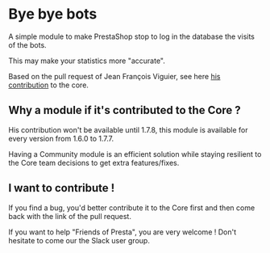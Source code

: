 # Bye bye bots

A simple module to make PrestaShop stop to log in the database the visits of the bots.

This may make your statistics more "accurate".

Based on the pull request of Jean François Viguier, see here [his contribution](https://github.com/PrestaShop/PrestaShop/pull/17322) to the core.

## Why a module if it's contributed to the Core ?

His contribution won't be available until 1.7.8, this module is available for every version from 1.6.0 to 1.7.7.

Having a Community module is an efficient solution while staying resilient to the Core team decisions to get extra features/fixes.

## I want to contribute !

If you find a bug, you'd better contribute it to the Core first and then come back with the link of the pull request.

If you want to help "Friends of Presta", you are very welcome ! Don't hesitate to come our the Slack user group.
